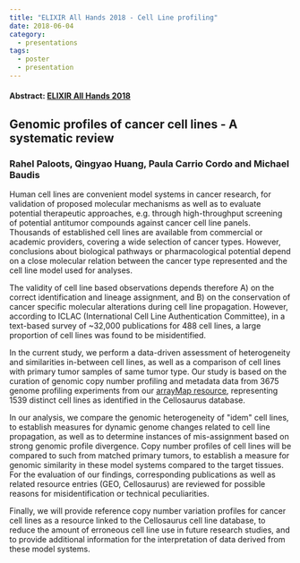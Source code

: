 ```yaml
---
title: "ELIXIR All Hands 2018 - Cell Line profiling"
date: 2018-06-04
category:
  - presentations
tags:
  - poster
  - presentation
---
```


#### Abstract: [ELIXIR All Hands 2018](https://www.elixir-europe.org/events/elixir-all-hands-2018)
## Genomic profiles of cancer cell lines - A systematic review
### Rahel Paloots, Qingyao Huang, Paula Carrio Cordo and Michael Baudis

Human cell lines are convenient model systems in cancer research, for validation of proposed molecular mechanisms as well as to evaluate potential therapeutic approaches, e.g. through high-throughput screening of potential antitumor compounds against cancer cell line panels. Thousands of established cell lines are available from commercial or academic providers, covering a wide selection of cancer types. However, conclusions about biological pathways or pharmacological potential depend on a close molecular relation between the cancer type represented and the cell line model used for analyses.

The validity of cell line based observations depends therefore A) on the correct identification and lineage assignment, and B) on the conservation of cancer specific molecular alterations during cell line propagation. However, according to ICLAC (International Cell Line Authentication Committee), in a text-based survey of ~32,000 publications for 488 cell lines, a large proportion of cell lines was found to be misidentified.

In the current study, we perform a data-driven assessment of heterogeneity and similarities in-between cell lines, as well as a comparison of cell lines with primary tumor samples of same tumor type. Our study is based on the curation of genomic copy number profiling and metadata data from 3675 genome profiling experiments from our [arrayMap resource](http://arraymap.org), representing 1539 distinct cell lines as identified in the Cellosaurus database.

In our analysis, we compare the genomic heterogeneity of "idem" cell lines, to establish measures for dynamic genome changes related to cell line propagation, as well as to determine instances of mis-assignment based on strong genomic profile divergence. Copy number profiles of cell lines will be compared to such from matched primary tumors, to establish a measure for genomic similarity in these model systems compared to the target tissues. For the evaluation of our findings, corresponding publications as well as related resource entries (GEO, Cellosaurus) are reviewed for possible reasons for misidentification or technical peculiarities.

Finally, we will provide reference copy number variation profiles for cancer cell lines as a resource linked to the Cellosaurus cell line database, to reduce the amount of erroneous cell line use in future research studies, and to provide additional information for the interpretation of data derived from these model systems.
